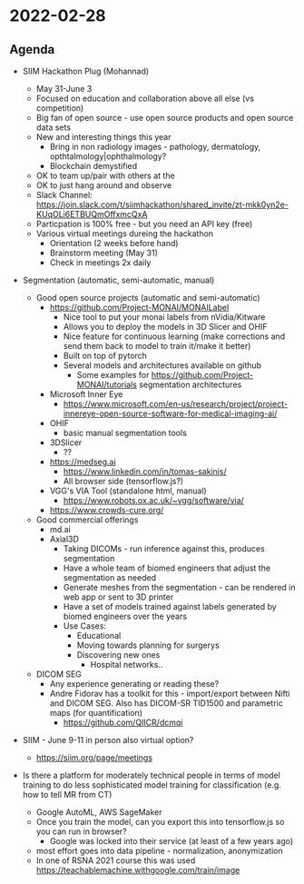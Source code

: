 # 2022-02-28

## Agenda

* SIIM Hackathon Plug (Mohannad)
  * May 31-June 3
  * Focused on education and collaboration above all else (vs competition)
  * Big fan of open source - use open source products and open source data sets
  * New and interesting things this year
    * Bring in non radiology images - pathology, dermatology, opthtalmology|ophthalmology?
    * Blockchain demystified
  * OK to team up/pair with others at the 
  * OK to just hang around and observe
  * Slack Channel: https://join.slack.com/t/siimhackathon/shared_invite/zt-mkk0yn2e-KUqOLi6ETBUQmOffxmcQxA
  * Particpation is 100% free - but you need an API key (free)
  * Various virtual meetings dureing the hackathon
    * Orientation (2 weeks before hand)
    * Brainstorm meeting (May 31)
    * Check in meetings 2x daily

* Segmentation (automatic, semi-automatic, manual)
  * Good open source projects (automatic and semi-automatic)
    * https://github.com/Project-MONAI/MONAILabel
      * Nice tool to put your monai labels from nVidia/Kitware
      * Allows you to deploy the models in 3D Slicer and OHIF
      * Nice feature for continuous learning (make corrections and send them back to model to train it/make it better)
      * Built on top of pytorch
      * Several models and architectures available on github
        * Some examples for https://github.com/Project-MONAI/tutorials segmentation architectures
    * Microsoft Inner Eye
      * https://www.microsoft.com/en-us/research/project/project-innereye-open-source-software-for-medical-imaging-ai/ 
    * OHIF
      * basic manual segmentation tools
    * 3DSlicer
      * ??
    * https://medseg.ai
      * https://www.linkedin.com/in/tomas-sakinis/
      * All browser side (tensorflow.js?)
    * VGG's VIA Tool (standalone html, manual)
      * https://www.robots.ox.ac.uk/~vgg/software/via/
    * https://www.crowds-cure.org/
  * Good commercial offerings
    * md.ai
    * Axial3D
      * Taking DICOMs - run inference against this, produces segmentation
      * Have a whole team of biomed engineers that adjust the segmentation as needed
      * Generate meshes from the segmentation - can be rendered in web app or sent to 3D printer
      * Have a set of models trained against labels generated by biomed engineers over the years
      * Use Cases:
        * Educational
        * Moving towards planning for surgerys
        * Discovering new ones
          * Hospital networks..
  * DICOM SEG
    * Any experience generating or reading these?
    * Andre Fidorav has a toolkit for this - import/export between Nifti and DICOM SEG.  Also has DICOM-SR TID1500 and parametric maps (for quantification)
      * https://github.com/QIICR/dcmqi

* SIIM - June 9-11 in person also virtual option?
  * https://siim.org/page/meetings 

* Is there a platform for moderately technical people in terms of model training to do less sophisticated model training for classification (e.g. how to tell MR from CT)
  * Google AutoML, AWS SageMaker
  * Once you train the model, can you export this into tensorflow.js so you can run in browser?
    * Google was locked into their service (at least of a few years ago)
  * most effort goes into data pipeline - normalization, anonymization
  * In one of RSNA 2021 course this was used https://teachablemachine.withgoogle.com/train/image

